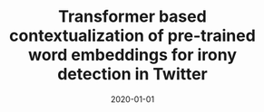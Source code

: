 ---
title: "Transformer based contextualization of pre-trained word embeddings for irony detection in Twitter"
collection: publications
venue: "Information Processing & Management"
date: 2020-01-01
citation: 'José Ángel González Barba; Lluis Felip Hurtado Oliver; Ferran Pla Santamaría. Transformer based contextualization of pre-trained word embeddings for irony detection in Twitter. Information Processing & Management. 57, pp. 1 - 15. 2020. ISSN 0306-4573. DOI: 10.1016/j.ipm.2020.102262'
---